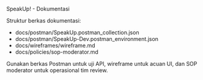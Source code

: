SpeakUp! - Dokumentasi

Struktur berkas dokumentasi:

- docs/postman/SpeakUp.postman_collection.json
- docs/postman/SpeakUp-Dev.postman_environment.json
- docs/wireframes/wireframe.md
- docs/policies/sop-moderator.md

Gunakan berkas Postman untuk uji API, wireframe untuk acuan UI, dan SOP moderator untuk operasional tim review.



